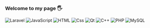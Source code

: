 ### Welcome to my page  :raised_hand_with_fingers_splayed:

<p>
  <img alt="Laravel" src="https://img.shields.io/badge/Laravel-ba0b25?logo=laravel&logoColor=white&style=for-the-badge" />
  <img alt="JavaScript" src="https://img.shields.io/badge/JavaScript-F7DF1E?logo=javascript&logoColor=white&style=for-the-badge" />
  <img alt="HTML" src="https://img.shields.io/badge/HTML-E34F26?logo=html5&logoColor=white&style=for-the-badge" />
  <img alt="Css"     src="https://img.shields.io/badge/CSS-1572B6?logo=css3&logoColor=white&style=for-the-badge" />
  <img alt="Qt" src="https://img.shields.io/badge/Qt-2ff578?logo=Qt&logoColor=white&style=for-the-badge" />
  <img alt="C++" src="https://img.shields.io/badge/-c++-2b6bff?logo=c%2B%2B&logoColor=white&style=for-the-badge" />  
  <img alt="PHP" src="https://img.shields.io/badge/PHP-777BB4logo=PHP&logoColor=white&style=for-the-badge" />
  <img alt="MySQL" src="https://img.shields.io/badge/MySQL-005C84?logo=MySQL&logoColor=white&style=for-the-badge" />  
 
</p>
<!-- <img src="https://img.shields.io/badge/Laravel-ba0b25?logo=SimpleIconName&logoColor=ColorName&style=ShieldStyle" /> -->
